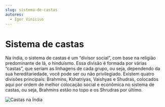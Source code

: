 ```yaml
---
slug: sistema-de-castas
autores:
  - Igor Vinicius
---
```


# Sistema de castas

Na índia, o sistema de castas é um “divisor social”, com base na religião predominante de lá, o
hinduísmo. Essa divisão é formada por várias “castas”, que seriam as linhagens de cada grupo,
ou seja, dependendo da sua hereditariedade, você pode ser ou não privilegiado. Existem quatro
divisões principais: Brahmins, Kshatriyas, Vaishyas e Shudras, colocados aqui por ordem de
melhor colocação social e econômica no sistema de castas, ou seja, Brahmins estão no topo e os
Shrudras por último.

![Castas na Índia](https://upload.wikimedia.org/wikipedia/commons/5/55/Sistema_de_castas_na_%C3%8Dndia.png)
